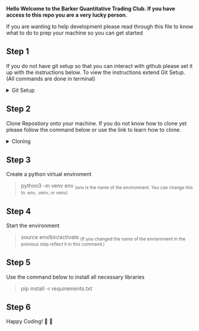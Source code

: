 **Hello Welcome to the Barker Quantitative Trading Club.
If you have access to this repo you are a very lucky person.**

If you are wanting to help development please read through this file to know what to do to prep your 
machine so you can get started

Step 1
--
If you do not have git setup so that you can interact with github please set it up with the instructions below. To view the instructions extend Git Setup. (All commands are done in terminal)

<details>
  <summary>Git Setup</summary>
  
  1. Enter command:
     - `ssh-keygen -t ed25519 -C "your_email@example.com"`
     - Press enter for all prompts

  2. Copy your public key:
     - `pbcopy < ~/.ssh/id_ed25519.pub`

  3. Add SSH key to GitHub:
     - Go to [this page](https://github.com/settings/keys)
     - Click **"New SSH Key"**
     - Paste the copied key and save

  4. Verify your connection:
     - `ssh -T git@github.com`
</details>

Step 2
--
Clone Repostiory onto your machine.
If you do not know how to clone yet please follow the command below or use the link to learn how to clone.

<details>
  <summary>Cloning</summary>
  
  Enter command:
     - `git clone git@github.com:Barker-Quantitative-Trading/Backend.git`
     
  [How to clone repositories](https://docs.github.com/en/repositories/creating-and-managing-repositories/cloning-a-repository)

</details>

Step 3
--
Create a python virtual enviroment
> python3 -m venv env <sub> (env is the name of the environment. You can change this to .env, .venv, or venv) </sub>

Step 4
--
Start the environment
> source env/bin/activate <sub> (If you changed the name of the enviornment in the previous step reflect it in this command.) </sub>

Step 5
--
Use the command below to install all necessary libraries
> pip install -r requirements.txt

Step 6
--
Happy Coding! :rocket: :rocket:


